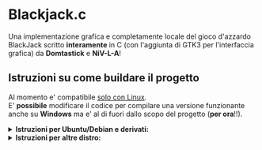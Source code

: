 # Blackjack.c
Una implementazione grafica e completamente locale del gioco d'azzardo BlackJack scritto **interamente** in C (con l'aggiunta di GTK3 per l'interfaccia grafica) da **Domtastick** e **NiV-L-A**!

## Istruzioni su come buildare il progetto
Al momento e' compatibile <ins>solo con Linux</ins>.   
E' **possibile** modificare il codice per compilare una versione funzionante anche su **Windows** ma e' al di fuori dallo scopo del progetto (**per ora**!!).

 <details>
   <summary><strong>Istruzioni per Ubuntu/Debian e derivati:</strong></summary> 
   
<p>Assicurarsi di installare le development library di GTK:</p>

```
sudo apt install libgtk-3-dev -y
```

Una volta istallate le librerie necessarie, assicuratevi di avere istallato l'utility pkg config (a meno che non vogliate inserire manualmente come flag il directory delle librerie!):
```sh 
sudo apt update
sudo apt install pkg-config -y
```

Aprire un'istanza del vostro terminale di scelta e navigare nella cartella principale in cui e' contenuto il codice sorgente per poi runnare il seguente comando per compilare il progetto:
```sh 
gcc ./main.c -rdynamic `pkg-config --cflags gtk+-3.0` -o Blackjack `pkg-config --libs gtk+-3.0`
```
</details>

<details>
  <summary><strong>Istruzioni per altre distro:</strong></summary>

Malgrado non abbia avuto tempo di testare il processo di building su altre distro, non dovrebbero esserci problemi a buildare il progetto.
Basta solo rimpiazzare la sintassi di `apt` con quella del package manager usato dalla vostra distro (il nome dei pacchetti potrebbe variare leggermente in base alla distro)

</details>
